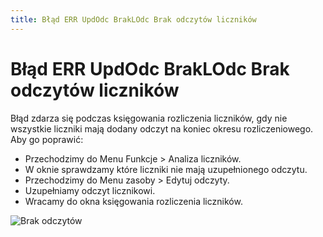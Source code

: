 ```yaml
---
title: Błąd ERR UpdOdc BrakLOdc Brak odczytów liczników
---
```

# Błąd ERR UpdOdc BrakLOdc Brak odczytów liczników

Błąd zdarza się podczas księgowania rozliczenia liczników, gdy nie wszystkie liczniki mają dodany odczyt na koniec okresu rozliczeniowego. Aby go poprawić:

- Przechodzimy do Menu Funkcje > Analiza liczników.
- W oknie sprawdzamy które liczniki nie mają uzupełnionego odczytu.
- Przechodzimy do Menu zasoby > Edytuj odczyty.
- Uzupełniamy odczyt licznikowi.
- Wracamy do okna księgowania rozliczenia liczników.

![Brak odczytów](blandbrakodc.gif)